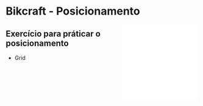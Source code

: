 # Bikcraft - Posicionamento
<img align="right" width="200" src="../img/origami2.png">

## Exercício para práticar o posicionamento

* Grid